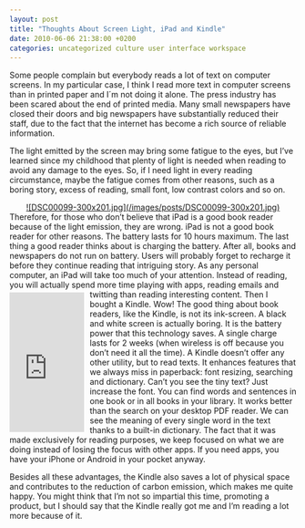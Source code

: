 ```yaml
---
layout: post
title: "Thoughts About Screen Light, iPad and Kindle"
date: 2010-06-06 21:38:00 +0200
categories: uncategorized culture user interface workspace
---
```


Some people complain but everybody reads a lot of text on computer screens. In my particular case, I think I read more text in computer screens than in printed paper and I´m not doing it alone. The press industry has been scared about the end of printed media. Many small newspapers have closed their doors and big newspapers have substantially reduced their staff, due to the fact that the internet has become a rich source of reliable information.

The light emitted by the screen may bring some fatigue to the eyes, but I’ve learned since my childhood that plenty of light is needed when reading to avoid any damage to the eyes. So, if I need light in every reading circumstance, maybe the fatigue comes from other reasons, such as a boring story, excess of reading, small font, low contrast colors and so on.

<div style="clear: both; text-align: center;"><a href="http://69.89.31.239/~hildeber/wp-content/uploads/2010/06/DSC00099.jpg" style="margin-left: 1em; margin-right: 1em;">![DSC00099-300x201.jpg](/images/posts/DSC00099-300x201.jpg)</a></div>
Therefore, for those who don’t believe that iPad is a good book reader because of the light emission, they are wrong. iPad is not a good book reader for other reasons. The battery lasts for 10 hours maximum. The last thing a good reader thinks about is charging the battery. After all, books and newspapers do not run on battery. Users will probably forget to recharge it before they continue reading that intriguing story. As any personal computer, an iPad will take too much of your attention. Instead of reading, you will actually spend more time playing with apps, reading emails and twitting than reading interesting content.

<iframe align="left" frameborder="0" marginheight="0" marginwidth="0" scrolling="no" src="http://rcm.amazon.com/e/cm?t=c03ce-20&amp;o=1&amp;p=8&amp;l=bpl&amp;asins=B0015T963C&amp;fc1=000000&amp;IS2=1&amp;lt1=_blank&amp;m=amazon&amp;lc1=0000FF&amp;bc1=000000&amp;bg1=FFFFFF&amp;f=ifr" style="align: left; height: 245px; padding-right: 10px; padding-top: 5px; width: 131px;"></iframe>Then I bought a Kindle. Wow! The good thing about book readers, like the Kindle, is not its ink-screen. A black and white screen is actually boring. It is the battery power that this technology saves. A single charge lasts for 2 weeks (when wireless is off because you don’t need it all the time). A Kindle doesn’t offer any other utility, but to read texts. It enhances features that we always miss in paperback: font resizing, searching and dictionary. Can’t you see the tiny text? Just increase the font. You can find words and sentences in one book or in all books in your library. It works better than the search on your desktop PDF reader. We can see the meaning of every single word in the text thanks to a built-in dictionary. The fact that it was made exclusively for reading purposes, we keep focused on what we are doing instead of losing the focus with other apps. If you need apps, you have your iPhone or Android in your pocket anyway.

Besides all these advantages, the Kindle also saves a lot of physical space and contributes to the reduction of carbon emission, which makes me quite happy. You might think that I’m not so impartial this time, promoting a product, but I should say that the Kindle really got me and I’m reading a lot more because of it.
